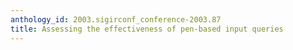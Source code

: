 ```yaml
---
anthology_id: 2003.sigirconf_conference-2003.87
title: Assessing the effectiveness of pen-based input queries
---
```

